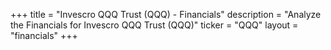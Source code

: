 +++
title = "Invescro QQQ Trust (QQQ) - Financials"
description = "Analyze the Financials for Invescro QQQ Trust (QQQ)"
ticker = "QQQ"
layout = "financials"
+++

